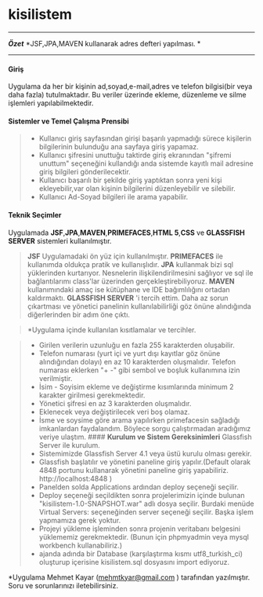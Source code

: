# kisilistem
---
***Özet*** 
*JSF,JPA,MAVEN kullanarak adres defteri yapılması. *

----------
####  **Giriş** 
Uygulama da her bir kişinin ad,soyad,e-mail,adres ve telefon bilgisi(bir veya daha fazla) tutulmaktadır. Bu veriler üzerinde ekleme, düzenleme ve silme işlemleri yapılabilmektedir.
####  **Sistemler ve Temel Çalışma Prensibi** 
>- Kullanıcı giriş sayfasından girişi başarılı yapmadığı sürece kişilerin bilgilerinin bulunduğu ana sayfaya giriş yapamaz. 
>- Kullanıcı şifresini unuttuğu taktirde giriş ekranından "şifremi unuttum" seçeneğini kullandığı anda sistemde kayıtlı mail adresine giriş bilgileri gönderilecektir.
>- Kullanıcı başarılı bir şekilde giriş yaptıktan sonra yeni kişi ekleyebilir,var olan kişinin bilgilerini düzenleyebilir ve silebilir. 
>- Kullanıcı Ad-Soyad bilgileri ile arama yapabilir.
#### **Teknik Seçimler**
Uygulamada **JSF**,**JPA**,**MAVEN**,**PRIMEFACES**,**HTML 5**,**CSS** ve **GLASSFISH SERVER** sistemleri kullanılmıştır. 
> **JSF** Uygulamadaki ön yüz için kullanılmıştır. **PRIMEFACES** ile kullanımda oldukça pratik ve kullanışlıdır. 
> **JPA** kullanmak bizi sql yüklerinden kurtarıyor. Nesnelerin ilişkilendirilmesini sağlıyor ve sql ile bağlantılarımı class'lar üzerinden gerçekleştirebiliyoruz.
> **MAVEN** kullanımındaki amaç ise kütüphane ve IDE bağımlılığını ortadan kaldırmaktı. 
> **GLASSFISH SERVER** 'i tercih ettim. Daha az sorun çıkartması ve yönetici panelinin kullanılabilirliği göz önüne alındığında diğerlerinden bir adım öne çıktı.

>*Uygulama içinde kullanılan kısıtlamalar ve tercihler.

> - Girilen verilerin uzunluğu en fazla 255 karakterden oluşabilir.
> - Telefon numarası (yurt içi ve yurt dışı kayıtlar göz önüne alındığından dolayı) en az 10 karakterden oluşmalıdır. Telefon numarası eklerken "+ -" gibi sembol ve boşluk kullanımına izin verilmiştir.
> - İsim - Soyisim ekleme ve değiştirme kısımlarında minimum 2 karakter girilmesi gerekmektedir.
> - Yönetici şifresi en az 3 karakterden oluşmalıdır.
> - Eklenecek veya değiştirilecek veri boş olamaz. 
>-  İsme ve soysime göre arama yapılırken primefacesin sağladığı imkanlardan faydalandım. Böylece sorgu çalıştırmadan aradığımız veriye ulaştım. 
####<i class="icon-wrench"></i> **Kurulum ve Sistem Gereksinimleri**
> Glassfish Server ile kurulum.
> - Sistemimizde Glassfish Server 4.1 veya üstü kurulu olması gerekir.
> - Glassfish başlatılır ve yönetini paneline giriş yapılır.(Default olarak 4848 portunu kullanarak yönetini paneline giriş yapabiliriz. http://localhost:4848 )
> - Panelden solda Applications ardından deploy seçeneği seçilir. 
> - Deploy seçeneği seçildikten sonra projelerimizin içinde bulunan "kisilistem-1.0-SNAPSHOT.war" adlı dosya seçilir. Burdaki menüde Virtual Servers: seçeneğinden server seçeneği seçilir. Başka işlem yapmamıza gerek yoktur.
> -  Projeyi yükleme işleminden sonra projenin veritabanı belgesini yüklememiz gerekmektedir.  (Bunun için phpmyadmin veya mysql workbench kullanabiliriz.)
> - ajanda adında bir Database (karşılaştırma kısmı utf8_turkish_ci)  oluşturup  içerisine  kisilistem.sql dosyasını import ediyoruz. 

*Uygulama Mehmet Kayar (mehmtkyar@gmail.com ) tarafından yazılmıştır.  Soru ve sorunlarınızı iletebilirsiniz.

